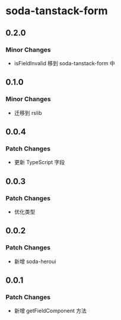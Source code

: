 # soda-tanstack-form

## 0.2.0

### Minor Changes

- isFieldInvalid 移到 soda-tanstack-form 中

## 0.1.0

### Minor Changes

- 迁移到 rslib

## 0.0.4

### Patch Changes

- 更新 TypeScript 字段

## 0.0.3

### Patch Changes

- 优化类型

## 0.0.2

### Patch Changes

- 新增 soda-heroui

## 0.0.1

### Patch Changes

- 新增 getFieldComponent 方法
